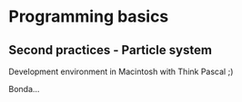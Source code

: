 # Programming basics

## Second practices - Particle system

Development environment in Macintosh with Think Pascal ;)

Bonda...
